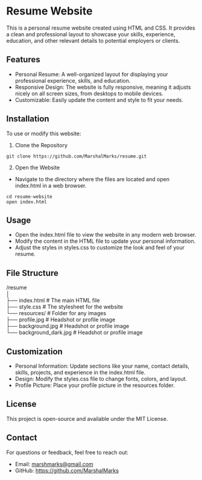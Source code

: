 # Resume Website

This is a personal resume website created using HTML and CSS. It provides a clean and professional layout to showcase your skills, experience, education, and other relevant details to potential employers or clients.

## Features

- Personal Resume: A well-organized layout for displaying your professional experience, skills, and education.
- Responsive Design: The website is fully responsive, meaning it adjusts nicely on all screen sizes, from desktops to mobile devices.
- Customizable: Easily update the content and style to fit your needs.

## Installation

To use or modify this website:

1. Clone the Repository

```
git clone https://github.com/MarshalMarks/resume.git
```

2. Open the Website

- Navigate to the directory where the files are located and open index.html in a web browser.

```
cd resume-website
open index.html
```

## Usage

- Open the index.html file to view the website in any modern web browser.
- Modify the content in the HTML file to update your personal information.
- Adjust the styles in styles.css to customize the look and feel of your resume.

## File Structure

/resume  
│  
├── index.html        # The main HTML file  
├── style.css         # The stylesheet for the website  
└── resources/        # Folder for any images  
 ├── profile.jpg            # Headshot or profile image  
 ├── background.jpg         # Headshot or profile image  
 └── background_dark.jpg    # Headshot or profile image  

## Customization

- Personal Information: Update sections like your name, contact details, skills, projects, and experience in the index.html file.
- Design: Modify the styles.css file to change fonts, colors, and layout.
- Profile Picture: Place your profile picture in the resources folder.

## License

This project is open-source and available under the MIT License.

## Contact

For questions or feedback, feel free to reach out:

- Email: marshmarks@gmail.com
- GitHub: https://github.com/MarshalMarks
